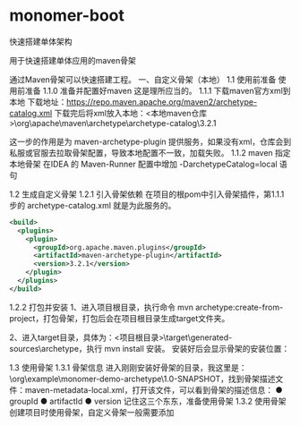 # monomer-boot
快速搭建单体架构

用于快速搭建单体应用的maven骨架

通过Maven骨架可以快速搭建工程。
一、自定义骨架（本地）
1.1 使用前准备 
使用前准备
1.1.0 准备并配置好maven
这是理所应当的。
1.1.1 下载maven官方xml到本地
下载地址：https://repo.maven.apache.org/maven2/archetype-catalog.xml
下载完后将xml放入本地：<本地maven仓库>\org\apache\maven\archetype\archetype-catalog\3.2.1

这一步的作用是为 maven-archetype-plugin 提供服务，如果没有xml，仓库会到私服或官服去拉取骨架配置，导致本地配置不一致，加载失败。
1.1.2 maven 指定本地骨架
在IDEA 的 Maven-Runner 配置中增加 -DarchetypeCatalog=local 语句

1.2 生成自定义骨架
1.2.1 引入骨架依赖
在项目的根pom中引入骨架插件，第1.1.1步的 archetype-catalog.xml 就是为此服务的。
```xml
<build>
  <plugins>
    <plugin>
      <groupId>org.apache.maven.plugins</groupId>
      <artifactId>maven-archetype-plugin</artifactId>
      <version>3.2.1</version>
    </plugin>
  </plugins>
</build>
```
1.2.2 打包并安装
1、进入项目根目录，执行命令 mvn archetype:create-from-project，打包骨架，打包后会在项目根目录生成target文件夹。


2、进入target目录，具体为：<项目根目录>\target\generated-sources\archetype，执行 mvn install 安装。
安装好后会显示骨架的安装位置：

1.3 使用骨架
1.3.1 骨架信息
进入刚刚安装好骨架的目录，我这里是：\org\example\monomer-demo-archetype\1.0-SNAPSHOT，找到骨架描述文件：maven-metadata-local.xml，打开该文件，可以看到骨架的描述信息：
● groupId
● artifactId
● version
记住这三个东东，准备使用骨架
1.3.2 使用骨架
创建项目时使用骨架，自定义骨架一般需要添加
